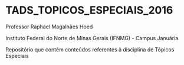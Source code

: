 # TADS_TOPICOS_ESPECIAIS_2016

Professor Raphael Magalhães Hoed

Instituto Federal do Norte de Minas Gerais (IFNMG) - Campus Januária

Repositório que contém conteúdos referentes à disciplina de Tópicos Especiais
